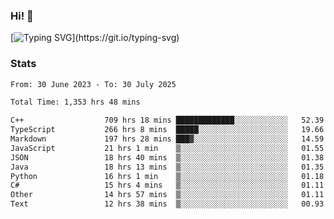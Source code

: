 ### Hi!  👋

[![Typing SVG](https://readme-typing-svg.herokuapp.com?font=Fira+Code&pause=1000&width=435&lines=Hello!+I'm+Texiwustion.)](https://git.io/typing-svg)

### Stats

<!--START_SECTION:waka-->

```txt
From: 30 June 2023 - To: 30 July 2025

Total Time: 1,353 hrs 48 mins

C++                  709 hrs 18 mins █████████████░░░░░░░░░░░░   52.39 %
TypeScript           266 hrs 8 mins  █████░░░░░░░░░░░░░░░░░░░░   19.66 %
Markdown             197 hrs 28 mins ███▓░░░░░░░░░░░░░░░░░░░░░   14.59 %
JavaScript           21 hrs 1 min    ▒░░░░░░░░░░░░░░░░░░░░░░░░   01.55 %
JSON                 18 hrs 40 mins  ▒░░░░░░░░░░░░░░░░░░░░░░░░   01.38 %
Java                 18 hrs 13 mins  ▒░░░░░░░░░░░░░░░░░░░░░░░░   01.35 %
Python               16 hrs 1 min    ▒░░░░░░░░░░░░░░░░░░░░░░░░   01.18 %
C#                   15 hrs 4 mins   ▒░░░░░░░░░░░░░░░░░░░░░░░░   01.11 %
Other                14 hrs 57 mins  ▒░░░░░░░░░░░░░░░░░░░░░░░░   01.11 %
Text                 12 hrs 38 mins  ▒░░░░░░░░░░░░░░░░░░░░░░░░   00.93 %
```

<!--END_SECTION:waka-->
